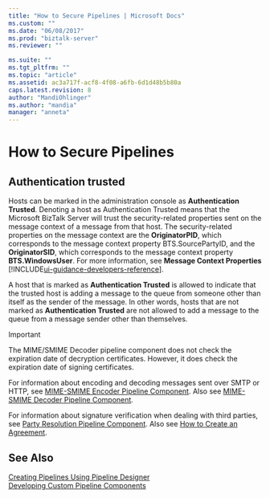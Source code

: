 ```yaml
---
title: "How to Secure Pipelines | Microsoft Docs"
ms.custom: ""
ms.date: "06/08/2017"
ms.prod: "biztalk-server"
ms.reviewer: ""

ms.suite: ""
ms.tgt_pltfrm: ""
ms.topic: "article"
ms.assetid: ac3a717f-acf8-4f08-a6fb-6d1d48b5b80a
caps.latest.revision: 8
author: "MandiOhlinger"
ms.author: "mandia"
manager: "anneta"
---
```

# How to Secure Pipelines

## Authentication trusted
Hosts can be marked in the administration console as **Authentication Trusted**. Denoting a host as Authentication Trusted means that the Microsoft BizTalk Server will trust the security-related properties sent on the message context of a message from that host. The security-related properties on the message context are the **OriginatorPID**, which corresponds to the message context property BTS.SourcePartyID, and the **OriginatorSID**, which corresponds to the message context property **BTS.WindowsUser**. For more information, see **Message Context Properties** [!INCLUDE[ui-guidance-developers-reference](../includes/ui-guidance-developers-reference.md)].  
  
 A host that is marked as **Authentication Trusted** is allowed to indicate that the trusted host is adding a message to the queue from someone other than itself as the sender of the message. In other words, hosts that are not marked as **Authentication Trusted** are not allowed to add a message to the queue from a message sender other than themselves.  
  
> [!IMPORTANT]
>  The MIME/SMIME Decoder pipeline component does not check the expiration date of decryption certificates. However, it does check the expiration date of signing certificates.  
  
 For information about encoding and decoding messages sent over SMTP or HTTP, see [MIME-SMIME Encoder Pipeline Component](../core/mime-smime-encoder-pipeline-component.md). Also see [MIME-SMIME Decoder Pipeline Component](../core/mime-smime-decoder-pipeline-component.md).  
  
 For information about signature verification when dealing with third parties, see [Party Resolution Pipeline Component](../core/party-resolution-pipeline-component.md). Also see [How to Create an Agreement](https://msdn.microsoft.com/library/f8608cf7-8ac5-4f02-805e-5a0bdf19ca8c).  
  
## See Also  
 [Creating Pipelines Using Pipeline Designer](../core/creating-pipelines-using-pipeline-designer.md)   
 [Developing Custom Pipeline Components](../core/developing-custom-pipeline-components.md)